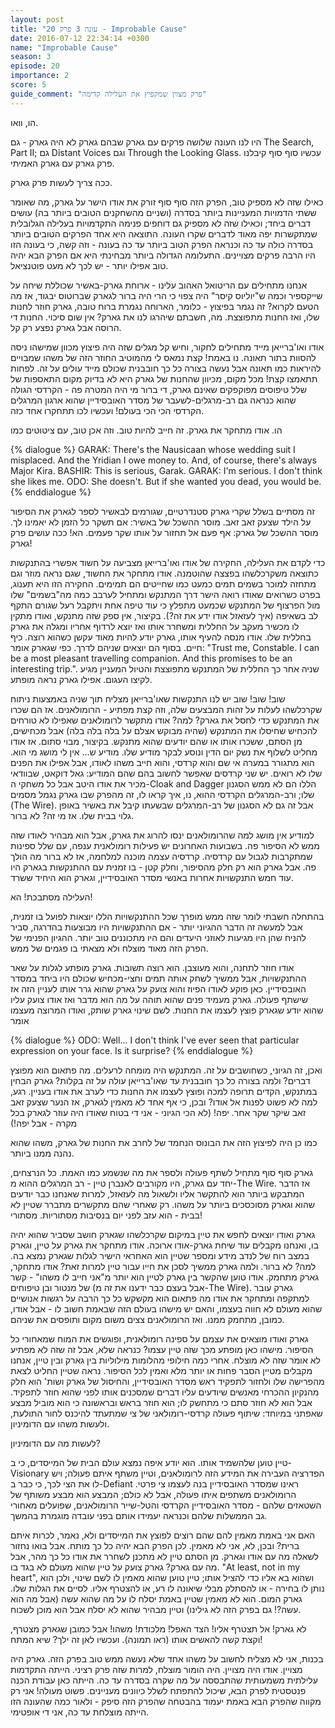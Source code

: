 ```yaml
---
layout: post
title: "עונה 3 פרק 20 - Improbable Cause"
date: 2016-07-12 22:34:14 +0300
name: "Improbable Cause"
season: 3
episode: 20
importance: 2
score: 5
guide_comment: "פרק מצוין שמקפיץ את העלילה קדימה"
---
```

הו, וואו.

היו לנו העונה שלושה פרקים עם גארק שבהם גארק לא היה גארק - גם The Search, Part II; גם Distant Voices וגם Through the Looking Glass. עכשיו סוף סוף קיבלנו פרק גארק עם גארק האמיתי.

ככה צריך לעשות פרק גארק.

כאילו שזה לא מספיק טוב, הפרק הזה סוף סוף זורק את אודו הישר על גארק, מה שאומר ששתי הדמויות המעניינות ביותר בסדרה (ושניים מהשחקנים הטובים ביותר בה) עושים דברים ביחד; וכאילו שזה לא מספיק גם דוחפים פנימה התקדמויות בעלילה הגלובלית שמתקשרות יפה מאוד לדברים שקרו העונה. התוצאה היא אחד הפרקים הטובים ביותר בסדרה כולה עד כה וכנראה הפרק הטוב ביותר עד כה בעונה - וזה קשה, כי בעונה הזו היו הרבה פרקים מצויינים. התעלומה הגדולה ביותר מבחינתי היא אם הפרק הבא יהיה טוב אפילו יותר - יש לכך לא מעט פוטנציאל.

אנחנו מתחילים עם הריטואל האהוב עלינו - ארוחת גארק-באשיר שכוללת שיחה על שייקספיר וכמה ש"יוליוס קיסר" היה צפוי כי הרי היה ברור לגארק שברוטוס יבגוד, אז מה הטעם לקרוא? זה נגמר בפיצוץ - כלומר, הארוחה נגמרת ברוח טובה, גארק חוזר לחנות שלו, ואז החנות מתפוצצת. מה, חשבתם שיהרגו לנו את גארק? אין שום סיכוי. החנות די הרוסה אבל גארק נפצע רק קל.

אודו ואו'ברייאן מייד מתחילים לחקור, וחיש קל מגלים שזה היה פיצוץ מכוון שמישהו ניסה להסוות בתור תאונה. נו באמת! קצת נמאס לי מהמוטיב החוזר הזה של משהו שמבויים להיראות כמו תאונה אבל נעשה בצורה כל כך חובבנית שכולם מייד עולים על זה. לפחות תתאמצו קצת! מכל מקום, מכיוון שהחנות של גארק היא לא בדיוק מקום התאספות של שלל טיפוסים מפוקפקים שאינם גארק, די ברור מי היה המטרה פה - הקרדסי הגולה שהוא כנראה גם רב-מרגלים-לשעבר של מסדר האובסידיין שהוא ארגון המרגלים הקרדסי הכי הכי בעולם! ועכשיו לכו תתחקרו אחד כזה.

הו. אודו מתחקר את גארק. זה חייב להיות טוב. וזה אכן טוב, עם ציטוטים כמו

{% dialogue %}
GARAK: There's the Nausicaan whose wedding suit I misplaced. And the Yridian I owe money to. And, of course, there's always Major Kira.
BASHIR: This is serious, Garak.
GARAK: I'm serious. I don't think she likes me.
ODO: She doesn't. But if she wanted you dead, you would be.
{% enddialogue %}

זה מסתיים בשלל שקרי גארק סטנדרטיים, שגורמים לבאשיר לספר לגארק את הסיפור על הילד שצעק זאב זאב. מוסר ההשכל של באשיר: אם תשקר כל הזמן לא יאמינו לך. מוסר ההשכל של גארק: אף פעם אל תחזור על אותו שקר פעמים. הא! ככה עושים פרק גארק!

כדי לקדם את העלילה, החקירה של אודו ואו'ברייאן מצביעה על חשוד אפשרי בהתנקשות כתוצאה משקרכלשהו בפצצה שהוטמנה. אודו מתחקר את החשוד, שגם נראה מוזר וגם מתחזה למוכר בשמים תמים כמעט כמו שחייטים הם תמימים. החקירה הזו היא תענוג, בפרט כשרואים שאודו רואה הישר דרך המתנקש ומתחיל לערבב כמה מה"בשמים" שלו מול הפרצוף של המתנקש שכמעט מתפלץ כי עוד טיפה אחת ויתקבל רעל שגורם התקף לב בשאיפה (איך לעזאזל אודו ידע את זה?). בקיצור, אין ספק שזה מתנקש, ואודו מתקין לו מכשיר מעקב על החללית ומשחרר אותו ואז יוצא לרדוף אחריו ומגלה את גארק בחללית שלו. אודו מנסה להעיף אותו, גארק יודע להיות מאוד עקשן כשהוא רוצה. כיף חיים. בסוף הם יוצאים שניהם לדרך. כפי שגארק אומר: "Trust me, Constable. I can be a most pleasant travelling companion. And this promises to be an interesting trip.". שניה אחר כך החללית של המתנקש מתפוצצת והטיול המעניין מגיע לקיצו העגום. אפילו גארק נראה מופתע.

שוב! שוב! שוב יש לנו התנקשות שאו'ברייאן מצליח תוך שניה באמצעות ניתוח שקרכלשהו לעלות על זהות המבצעים שלה, וזה קצת מפתיע - הרומולאנים. אז הם שכרו את המתנקש כדי לחסל את גארק? למה? אודו מתקשר לרומולאנים שאפילו לא טורחים להכחיש שחיסלו את המתנקש (שהיה מבוקש אצלם על בלה בלה בלה) אבל מכחישים, מן הסתם, ששכרו אותו או שהם יודעים שהוא מתנקש. בקיצור, מבוי סתום. אז אודו מחליט לשלוף את נשק יום הדין ונוסע לבקר מודיע שלו. מודיע ש... אין לי מושג מי הוא. הוא מתגורר במערה אי שם והוא קרדסי, והוא חייב משהו לאודו, אבל אפילו את הפנים שלו לא רואים. יש שני קרדסים שאפשר לחשוב בהם שהם המודיע: גאל דוקאט, שבוודאי מכיר את אודו היטב אבל כל משחקי ה-Cloak and Dagger הללו הם לא ממש הסגנון שלו; ורב-המרגלים הקרדסי ההוא, נו, איך קראו לו, זה מהפרק שבו גארק נגמל מסמים (The Wire). אבל זה גם לא הסגנון של רב-המרגלים שבשעתו קיבל את באשיר באופן גלוי בבית שלו. אז מי זה? לא ברור.

למודיע אין מושג למה שהרומולאנים ינסו להרוג את גארק, אבל הוא מבהיר לאודו שזה ממש לא הסיפור פה. בשבועות האחרונים יש פעילות רומולאנית ענפה, עם שלל ספינות שמתקרבות לגבול עם קרדסיה. קרדסיה עצמה מוכנה למלחמה, אז לא ברור מה הולך פה. אבל גארק הוא רק חלק מהסיפור, וחלק קטן - בו זמנית עם ההתנקשות בגארק היו עוד חמש התנקשויות אחרות באנשי מסדר האובסידיין, וגארק הוא היחיד ששרד.

העלילה מסתבכת! הא!

בהתחלה חשבתי לומר שזה ממש מופרך שכל ההתנקשויות הללו יוצאות לפועל בו זמנית, אבל למעשה זה הדבר ההגיוני יותר - אם ההתנקשויות היו מבוצעות בהדרגה, סביר להניח שהן היו מגיעות לאוזני היעדים והם היו מתכוננים טוב יותר. ההגיון הפנימי של הפרק הזה מאוד מוצלח ולא מצאתי בו פגמים של ממש.

אודו חוזר לתחנה, והוא מעוצבן. הוא רוצה תשובות. גארק מופתע לגלות על שאר ההתנקשויות, אבל ממשיך לשחק אותה תמים וחצי-מכחיש שכולם היו ביחד במסדר האובסידיין. כאן פוקע לאודו הפיוז והוא צועק על גארק שהוא גרר אותו לעניין הזה אז שישתף פעולה. גארק מעמיד פנים שהוא תוהה על מה הוא מדבר ואז אודו צועק עליו שהוא יודע שגארק פוצץ לעצמו את החנות. לשם שינוי גארק שותק, ואודו המרוצה מעצמו אומר

{% dialogue %}
ODO: Well... I don't think I've ever seen that particular expression on your face. Is it surprise?
{% enddialogue %}

ואכן, זה הגיוני, כשחושבים על זה. המתנקש היה מומחה לרעלים. מה פתאום הוא מפוצץ דברים? ולמה בצורה כל כך חובבנית עד שאו'ברייאן עולה על זה בקלות? גארק הבחין במתנקש, הקדים תרופה למכה ופוצץ לעצמו את החנות כדי לערב את אודו בעניין. רגע, למה לא פשוט לפנות אל אודו? ובכן, כי אף אחד לא מאמין לגארק, אז הנער שצעק זאב זאב שיקר שקר אחר. יפה! (לא הכי הגיוני - אני די בטוח שאודו היה עוזר לגארק בכל מקרה - אבל יפה!)

כמו כן היה לפיצוץ הזה את הבונוס הנחמד של לחרב את החנות של גארק, משהו שהוא נהנה ממנו ביותר.

גארק סוף סוף מתחיל לשתף פעולה ולספר את מה שנשמע כמו האמת. כל הנרצחים, יחד עם גארק, היו מקורבים לאנברן טיין - רב המרגלים ההוא מ-The Wire. אז הדבר המתבקש ביותר הוא להתקשר אליו ולשאול מה לעזאזל, למרות שאנחנו כבר יודעים שהוא וגארק מסוכסכים ביותר על משהו. רק שאחרי שהם מתקשרים מתברר שטיין לא בבית - הוא עזב לפני יום בנסיבות מסתוריות. מסתורי!

גארק ואודו יוצאים לחפש את טיין במיקום שקרכלשהו שגארק חושב שסביר שהוא יהיה בו, ואנחנו מקבלים עוד שיחת גארק-אודו ארוכה. אודו מתחקר את גארק על טיין, וגארק במצב רוח של לנדב מידע ומספר שטיין הוא האחראי הישיר לגלות שגארק נמצא בה. למה? לא ברור. ולמה גארק ממשיך לסכן את חייו עבור טיין למרות זאת? אודו מתחקר, גארק מתחמק. אודו טוען שהקשר בין גארק לטיין הוא יותר מ"אני חייב לו משהו" - קשר של מנטור ובן טיפוחים (אבל בעצם כבר ידענו את זה מ-The Wire). גארק עובר למתקפה ומתחקר את אודו מה פתאום הוא מקשקש כל כך הרבה על רגשות אנושיים שהוא מעולם לא חווה בעצמו, והאם יש מישהו בעולם הזה שבאמת חשוב לו - אבל אודו, כמובן, מתחמק ממנו. ואז הרומולאנים צצים משום מקום ותופסים את שניהם.

גארק ואודו מוצאים את עצמם על ספינה רומולאנית, ופוגשים את המוח שמאחורי כל הסיפור. מישהו כאן מופתע מכך שזה טיין עצמו? כנראה שלא, אבל זה שזה לא מפתיע לא אומר שזה לא מוצלח. אחרי כמה חילופי מהלומות מילוליות בין גארק ובין טיין, אנחנו מקבלים מטיין הסבר פחות או יותר מלא ואמין לכל הסיפור. נראה שטיין החליט לצאת מהפרישה שלו ולחזור לתפקיד ראש מסדר האובסידיין, והחיסול של גארק ושות' הוא חלק מהנקיון ההכרחי מאנשים שיודעים עליו דברים שמסכנים אותו לפני שהוא חוזר לתפקיד. אבל הוא לא חוזר סתם כי מתחשק לו; הוא חוזר בראש ובראשונה כי הוא מוביל מבצע שאפתני במיוחד: שיתוף פעולה קרדסי-רומולאני של צי שמתעתד להיכנס לחור התולעת, ולעשות משהו עם הדומיניון.

לעשות מה עם הדומיניון?

טיין טוען שלהשמיד אותו. הוא יודע איפה נמצא עולם הבית של המייסדים, כי ב-Visionary הפדרציה העבירה את המידע הזה לרומולאנים, וטיין משתף איתם פעולה; ויש לו את הצי לכך, כי כבר ב-Defiant ראינו שמסדר האובסידיין בנה לעצמו צי פרטי. הרומולאנים משתפים איתו פעולה, אבל לא כולם; המבצע הוא מבצע משותף של השטאזים שלהם - מסדר האובסידיין הקרדסי והטל-שייר הרומולאנים, שפועלים מאחורי גב הממשלות שלהם וכנראה יעמידו אותם בפני עובדה מוגמרת בהמשך.

האם אני באמת מאמין להם שהם רוצים לפוצץ את המייסדים ולא, נאמר, לכרות איתם ברית? ובכן, לא, אני לא מאמין. לכן הפרק הבא יהיה כל כך מותח. אבל בואו נחזור לשאלה מה עם אודו וגארק. מן הסתם טיין לא מתכנן לשחרר את אודו כל כך מהר, אבל מה עם גארק? גארק צועק על טיין שהוא מעולם לא בגד בו. "At least, not in my heart", ושהוא בא אליו כדי להציל אותו; טיין טוען שהוא מאמין לו לשם שינוי, ולכן הוא נותן לו בחירה - או להסתלק מבלי שיאונה לו רע, או להצטרף אליו. לסיים את הגלות שלו. גארק המום. הוא לא מאמין שטיין באמת יסלח לו על מה שהוא עשה (אבל מה הוא עשה?! גם בפרק הזה לא גילינו) וטיין מבהיר שהוא לא יסלח אבל הוא מוכן לשכוח.

לא גארק! אל תצטרף אליו! הצד האפל! מלכודת! משהו! אבל כמובן שגארק מצטרף, וקצת קשה להאשים אותו (ראו תמונה). ועכשיו לאן זה ילך? שיא המתח!

בכנות, אני לא מצליח לחשוב על משהו אחד שלא נעשה ממש טוב בפרק הזה. גארק היה מצויין. אודו היה מצויין. היה הומור מוצלח, למרות שזה פרק רציני. הייתה התקדמות עלילתית משמעותית שהתבססה על מה שקרה בסדרה עד כה. הייתה כאן עבודת הכנה פנטסטית לפרק הבא, שיכול להתפתח לשלל כיוונים מעניינים. פשוט מעולה! אני רק מקווה שהפרק הבא באמת יעמוד בהבטחה שהפרק הזה סיפק - ולאור כמה שהעונה הזו הייתה מוצלחת עד כה, אני די אופטימי.